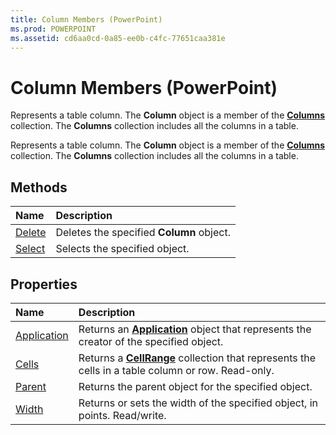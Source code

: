 ```yaml
---
title: Column Members (PowerPoint)
ms.prod: POWERPOINT
ms.assetid: cd6aa0cd-0a85-ee0b-c4fc-77651caa381e
---
```



# Column Members (PowerPoint)
Represents a table column. The  **Column** object is a member of the **[Columns](columns-object-powerpoint.md)** collection. The **Columns** collection includes all the columns in a table.

Represents a table column. The  **Column** object is a member of the **[Columns](columns-object-powerpoint.md)** collection. The **Columns** collection includes all the columns in a table.


## Methods



|**Name**|**Description**|
|:-----|:-----|
|[Delete](column-delete-method-powerpoint.md)|Deletes the specified  **Column** object.|
|[Select](column-select-method-powerpoint.md)|Selects the specified object.|

## Properties



|**Name**|**Description**|
|:-----|:-----|
|[Application](column-application-property-powerpoint.md)|Returns an  **[Application](application-object-powerpoint.md)** object that represents the creator of the specified object.|
|[Cells](column-cells-property-powerpoint.md)|Returns a  **[CellRange](cellrange-object-powerpoint.md)** collection that represents the cells in a table column or row. Read-only.|
|[Parent](column-parent-property-powerpoint.md)|Returns the parent object for the specified object.|
|[Width](column-width-property-powerpoint.md)|Returns or sets the width of the specified object, in points. Read/write.|


